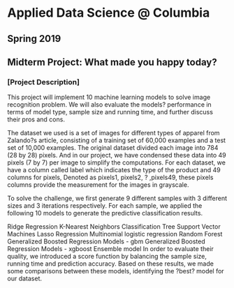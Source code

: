 # Applied Data Science @ Columbia
## Spring 2019
## Midterm Project: What made you happy today?

### [Project Description]

This project will implement 10 machine learning models to solve image recognition problem. We will also evaluate the models? performance in terms of model type, sample size and running time, and further discuss their pros and cons.

The dataset we used is a set of images for different types of apparel from Zalando?s article, consisting of a training set of 60,000 examples and a test set of 10,000 examples. The original dataset divided each image into 784 (28 by 28) pixels. And in our project, we have condensed these data into 49 pixels (7 by 7) per image to simplify the computations. For each dataset, we have a column called label which indicates the type of the product and 49 columns for pixels, Denoted as pixels1, pixels2, ? ,pixels49, these pixels columns provide the measurement for the images in grayscale.

To solve the challenge, we first generate 9 different samples with 3 different sizes and 3 iterations respectively. For each sample, we applied the following 10 models to generate the predictive classification results.

Ridge Regression
K-Nearest Neighbors
Classification Tree
Support Vector Machines
Lasso Regression
Multinomial logistic regression
Random Forest
Generalized Boosted Regression Models - gbm
Generalized Boosted Regression Models - xgboost
Ensemble model
In order to evaluate their quality, we introduced a score function by balancing the sample size, running time and prediction accuracy. Based on these results, we made some comparisons between these models, identifying the ?best? model for our dataset.
